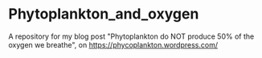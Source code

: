 # Phytoplankton_and_oxygen
A repository for my blog post "Phytoplankton do NOT produce 50% of the oxygen we breathe", on https://phycoplankton.wordpress.com/

